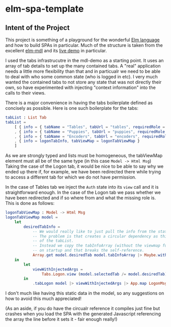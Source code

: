 # elm-spa-template

## Intent of the Project

This project is something of a playground for the wonderful [Elm language](elm-lang.org) and how to build SPAs in particular.  Much of the structure is taken from the excellent [elm-mdl](https://github.com/debois/elm-mdl) and its [live demo](https://debois.github.io/elm-mdl/) in particular.

I used the tabs infrastrucutre in the mdl-demo as a starting point.  It uses an array of tab details to set up the many contained tabs.  A "real" application needs a little more flexibility than that and in particualr we need to be able to deal with who some common state (who is logged in etc).  I very much wanted the contained tabs to not store any state that was not directly their own, so have experimented with injecting "context information" into the calls to their views.

There is a major convenience in having the tabs boilerplate defined as concisely as possible. Here is one such boilerplate for the tabs:

```elm
tabList : List Tab
tabList =
    [ { info = { tabName = "Tables", tabUrl = "tables", requiredRole = Auth.User }, tabViewMap = tableTabViewMap }
    , { info = { tabName = "Puppies", tabUrl = "puppies", requiredRole = Auth.Admin }, tabViewMap = .tabPuppies >> Tabs.Puppies.view >> App.map PuppiesMsg }
    , { info = { tabName = "Encoders", tabUrl = "encoders", requiredRole = Auth.User }, tabViewMap = .tabEncoders >> Tabs.Encoders.view >> App.map EncodersMsg }
    , { info = logonTabInfo, tabViewMap = logonTabViewMap }
    ]
```

As we are strongly typed and lists must be homogeneous, the tabViewMap element must all be of the same type (in this case ```Model -> Html Msg```)  Taking the case of the Logon tab, it would be nice to be able to say why we ended up there if, for example, we have been redirected there while trying to access a different tab for which we do not have permission.

In the case of Tables tab we inject the ```Auth``` state into its ```view``` call and it is straightforward enough.  In the case of the Logon tab we pass whether we have been redirected and if so where from and what the missing role is.  This is done as follows:
```elm
logonTabViewMap : Model -> Html Msg
logonTabViewMap model =
    let
        desiredTabInfo =
            -- We would really like to just pull the info from the static tabInfoArray
            -- The problem is that creates a circular dependency as this LogonTabViewMap is part
            -- of the tabList.
            -- Instead we copy the tabInfoArray (without the viewmap functions) into the model
            -- on startup and that breaks the self-reference.
            Array.get model.desiredTab model.tabInfoArray |> Maybe.withDefault logonTabInfo
    in
        let
            viewWithInjectedArgs =
                Tabs.Logon.view (model.selectedTab /= model.desiredTab) desiredTabInfo.tabName desiredTabInfo.requiredRole
        in
            .tabLogon model |> viewWithInjectedArgs |> App.map LogonMsg
```

I don't much like having this static data in the model, so any suggestions on how to avoid this much appreciated!

(As an aside, if you do have the circualr reference it compiles just fine but crashes when you load the SPA with the generated Javascript referencing the array the line before it sets it - fair enough really!)

